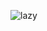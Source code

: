 ![lazy](https://img.shields.io/static/v1?label=too%20lazy%20to%20work&message=passing&color=mycolor&style=for-the-badge)
